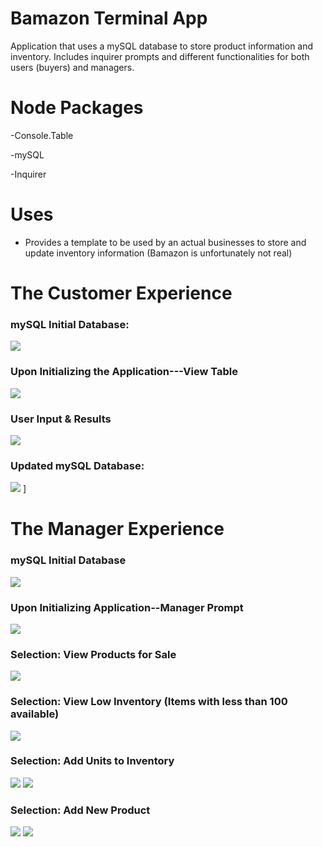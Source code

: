 # Bamazon Terminal App

Application that uses a mySQL database to store product information and inventory. Includes inquirer prompts and different functionalities for both users (buyers) and managers. 

# Node Packages

-Console.Table

-mySQL

-Inquirer

# Uses

- Provides a template to be used by an actual businesses to store and update inventory information (Bamazon is unfortunately not real)

# The Customer Experience

### mySQL Initial Database:
<img src="https://github.com/lauramfleig/Bamazon/blob/master/Bamazon%20Customer%20Img/Screen%20Shot%202018-02-09%20at%203.11.28%20PM.png?raw=true">

### Upon Initializing the Application---View Table
<img src="https://github.com/lauramfleig/Bamazon/blob/master/Bamazon%20Customer%20Img/Screen%20Shot%202018-02-09%20at%203.14.28%20PM.png?raw=true">

### User Input & Results
<img src="https://github.com/lauramfleig/Bamazon/blob/master/Bamazon%20Customer%20Img/Screen%20Shot%202018-02-09%20at%203.12.53%20PM.png?raw=true">

### Updated mySQL Database:
<img src="https://github.com/lauramfleig/Bamazon/blob/master/Bamazon%20Customer%20Img/Screen%20Shot%202018-02-09%20at%203.13.36%20PM.png?raw=true">
]

# The Manager Experience

### mySQL Initial Database
<img src="https://github.com/lauramfleig/Bamazon/blob/master/Bamazon%20Manager%20Img/Screen%20Shot%202018-02-09%20at%203.21.39%20PM.png?raw=true">

### Upon Initializing Application--Manager Prompt
<img src="https://github.com/lauramfleig/Bamazon/blob/master/Bamazon%20Manager%20Img/Screen%20Shot%202018-02-09%20at%2010.33.07%20PM.png?raw=true">

### Selection: View Products for Sale
<img src="https://github.com/lauramfleig/Bamazon/blob/master/Bamazon%20Manager%20Img/Screen%20Shot%202018-02-09%20at%203.22.00%20PM.png?raw=true">

### Selection: View Low Inventory (Items with less than 100 available)
<img src="https://github.com/lauramfleig/Bamazon/blob/master/Bamazon%20Manager%20Img/Screen%20Shot%202018-02-09%20at%203.22.33%20PM.png?raw=true">

### Selection: Add Units to Inventory
<img src="https://github.com/lauramfleig/Bamazon/blob/master/Bamazon%20Manager%20Img/Screen%20Shot%202018-02-09%20at%203.23.09%20PM.png?raw=true">

<img src="https://github.com/lauramfleig/Bamazon/blob/master/Bamazon%20Manager%20Img/Screen%20Shot%202018-02-09%20at%203.23.28%20PM.png?raw=true">

### Selection: Add New Product
<img src="https://github.com/lauramfleig/Bamazon/blob/master/Bamazon%20Manager%20Img/Screen%20Shot%202018-02-09%20at%203.24.12%20PM.png?raw=true">

<img src="https://github.com/lauramfleig/Bamazon/blob/master/Bamazon%20Manager%20Img/Screen%20Shot%202018-02-09%20at%203.24.59%20PM.png?raw=true">







